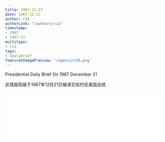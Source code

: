 ```yaml
---
title: 1967-12-21
date: 1967-12-21
author: CIA 
authorLink: "/authors/cia"
timestamp: 
- 1967
- 1967-12
multitype: 
- cia
tags: 
- dailybrief
featuredImagePreview: '/agency/CIA.png'
---
```



Presidential Daily Brief On 1967 December 21

此情报简报于1967年12月21日被递交给时任美国总统

<!--more-->





<div id="over" style="width:100%; overflow:hidden"> <iframe id="sFrame" name="sFrame" frameborder="no" border="0"  allowfullscreen marginwidth="0" scrolling="no" src = " /CIA/1967-12-21.html "  style = " position:absulute; width: 806px; top: 300;" > </iframe> </div>